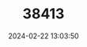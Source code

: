 ---
title: "38413"
category: "Aglaia squamulosa"
draft: false
date: 2024-02-22 13:03:50
languages:
  Filipino; Pilipino: ["Bugalbal-Pula"]
---